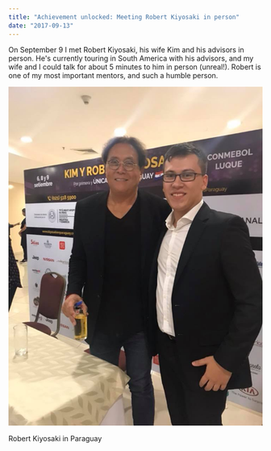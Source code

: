 ```yaml
---
title: "Achievement unlocked: Meeting Robert Kiyosaki in person"
date: "2017-09-13"
---
```


On September 9 I met Robert Kiyosaki, his wife Kim and his advisors in person. He's currently touring in South America with his advisors, and my wife and I could talk for about 5 minutes to him in person (unreal!). Robert is one of my most important mentors, and such a humble person.

![Robert Kiyosaki in Paraguay](/assets/images/21462523_2178614858822715_5679528233851994808_n.jpg)

Robert Kiyosaki in Paraguay
